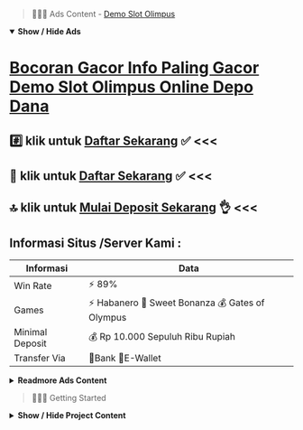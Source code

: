 > :red_circle::red_circle::red_circle: Ads Content - [Demo Slot Olimpus](https://atom.io/packages/demo-slot-olimpus)

<details open><summary><b>Show / Hide Ads</b></summary>

# [Bocoran Gacor Info Paling Gacor Demo Slot Olimpus Online Depo Dana](https://atom.io/packages/demo-slot-olimpus)
## :hash: klik untuk [Daftar Sekarang](https://178.128.112.84/register/) :white_check_mark: <<< 
## :gift: klik untuk [Daftar Sekarang](https://178.128.112.84/) :white_check_mark: <<< 
## :top: klik untuk [Mulai Deposit Sekarang](https://178.128.112.84/register/) :ok_hand: <<< 

## Informasi Situs /Server Kami : 

| Informasi  | Data |
| ------------- | ------------- |
| Win Rate  | ⚡ 89% |
| Games  | ⚡ Habanero 🔱 Sweet Bonanza 💰 Gates of Olympus |
| Minimal Deposit  | 💰 Rp 10.000 Sepuluh Ribu Rupiah |
| Transfer Via  | 🏅Bank 🏅E-Wallet |

<details><summary><b>Readmore Ads Content</b></summary>

## Table Of Content
- [Info Jackpot Terbesar Info Slot Gacor Hari Ini](#info-slot-gacor-hari-ini)
- [Ini Dia Pola Game Judi Slot Online](#game-judi-slot-online)
- [Info Bocoran Situs Slot Gacor 2022](#situs-slot-gacor-2022)
- [Info Paling Gacor Situs Slot Gacor 2022](#situs-slot-gacor-2022)
- [Info Bocoran Slot Online Pragmatic](#slot-online-pragmatic)
- [Info Gratis Game Slot Pragmatic](#game-slot-pragmatic)

## Info Slot Gacor Hari Ini
Slot Sistem Pragmatic Play Indonesia,Game slot online pragmatic play dalam Indonesia telah betul-betul umum selanjutnya menjadi primadona untuk para pecinta taruhan mesin slot. Ratusan game unggul disediakan untuk provider pragmatic play Indoneia. Kamu dapat permainan variasi game familiar yang memiliki dekat pragmatic play seperti Sweet Bonanza, Aztec Gems, Joker Jewels, Wild West Gold, pula lainnya.Slot Sistem Pragmatic Play Indonesia,Game slot online pragmatic play dekat Indonesia sudah betul-betul umum dengan jadi primadona untuk para pecinta taruhan mesin slot. Ratusan game unggul disediakan karena provider pragmatic play Indoneia. Saudara mampu permainan variasi game familiar yang terdapat dalam pragmatic play semacam Sweet Bonanza, Aztec Gems, Joker Jewels, Wild West Gold, lalu lainnya.

## Game Judi Slot Online
Mesin Slot Online dekat Era Digital, Walaupun mengalami banyak perubahan dari masa ke masa, mainan slot menurut default punya sistem pertunjukan baku. Mereka ini bertindak serta memutar reels dengan menampilkan gambar pada setiap putaran permainannya. Pemain kudu menebak setiap angka alias gambar yang timbul dari mesin slot ini. Cara kerja situs judi slot online pilihan modern saja sepadan seperti ini seperti mesin slot klasik pada casino offline manapun yang akan Kamu temukan dekat dunia. Mesin slot dekat era digital bisa bertindak sama mempergunakan koneksi internet. Perhitungannya dikerjakan pakai menggunakan program tidak semula mempergunakan mesin mekanik. Semua dibuat diantaranya bis beroperasi sendiri. Pemain bisa memakai perangkat gadget ataupun sama mempergunakan perangkat komputer. Pemain dapat bermain selama 24 jam, karena layanan slot modern bisa diakses sama enteng bila saja.
## Situs Slot Gacor 2022
Trik untuk bisa mengalahkan slot pragmatic play yang ke-3 ini ialah sebagai gunakan semesta chip yang ada. Di saat pertunjukan pragmatic play anda bisa lakukan taruhan memanfaatkan chip, tidak hanya saja gunakan bet saja. Serta rata-rata chip ini dapat kau temukan dari sejumlah untung-untungan pragmatic berbentuk kepingan kecil dalam mana saudara bisa mendapatkan sejumlah wujud kepingan. Kamu pula sunyi lakukan memakai seluruhnya chip yang kau mempunyai didalam pertunjukan itu maupun cuman memanfaatkan sebesar chip serupa seimbang sama keinginan kamu. Tetapi bila anda kepingin merengkuh kemenangan bermainnya, jadi awak dianjurkan bakal gunakan seluruhnya chip. Sebab karena memakai semuanya chip dalam permainan, sebab itu kau dapat segera memperoleh bonus pada total yang besar.
## Situs Slot Gacor 2022
Trik Tepat Menang slot online terpercaya, Dalam saudara yang akan permainkan nasib-nasiban online pragmatic play, engkau tak mempergiat terasa suntuk lantaran saudara bukan hanya saja mainkan tunggal mainan selalu tetapi pula beberapa cara nasib-nasiban pragmatic play. Namun sebelumnya bermain situs pragmatic play tersedia kalanya sampeyan mesti mengarah-arahi apa trick tepat bakal mengalahkan nasib-nasiban online ini karena sebab ketahui kiat memainkan sampeyan tentunya dapat bermain mainan pragmatic play sama sangatlah simpel.
## Slot Online Pragmatic
Cari bocoran slot RTP tinggi Salah tunggal taktik pilihan yang bisa dikerjakan yakni menyelidiki bocoran pertunjukan slot yang punya nilai rtp keunggulan tinggi. Biasanya pertunjukan taruhan judi tersebut sangat sepele sekali pada menangkan.
## Game Slot Pragmatic
Gates of Olympus Slot yaitu salah tunggal game slot yang dihadirkan karena pragmatic play sejak tahun 2021. Dimana gates of olympus mempunyai nama panggilan mengangkat yakni Kakek Zeus Slot, game slot online tunggal ini punya banyak peminatnya dekat Indonesia. Sebab game slot suatu ini selalu menyampaikan scatter selanjutnya free spin mendapatkan penggemarnya. Serta pemutaran yang diaturkan karena kakek zeus dimulai dari 200 perak rupiah, sehingga Anggota mampu memainkannya serta modal yang sangat minim.

</details>

</details>

> :red_circle::red_circle::red_circle: Getting Started

<details><summary><b>Show / Hide Project Content</b></summary>

#  Project Name / Title : 
ATPEngine Project #59
##  Getting Started : 
These instructions will get you a copy of the project up and running on your local machine for development and testing purposes. See deployment for notes on how to deploy the project on a live system.

##  Installation for ATPEngine Project #59 : 
A step by step guide that will tell you how to get the development environment up and running.
<ul><li>How to install #1</li><li>How to install #2</li><li>How to install #3</li><li>How to install #4</li><li>How to install #5</li><li>How to install #6</li></ul>

##  Usage : 
A few examples of useful commands and/or tasks.
<ul><li>Usage #1</li><li>Usage  #2</li><li>Usage  #3</li><li>Usage #4</li><li>Usage  #5</li><li>Usage  #6</li></ul>

##  Ads Links : 
Get To Know about our other ads.


[Rtp Slot Pragmatic Nomor 1 Di Indonesia](https://atom.io/packages/rtp-slot-pragmatic)

[Slot 4d Toto Nomor 1 Di Indonesia](https://atom.io/packages/slot-4d-toto)

[Free Spin Slot Nomor 1 Di Indonesia](https://atom.io/packages/free-spin-slot)

[Slot Yuk Nomor 1 Di Indonesia](https://atom.io/packages/slot-yuk)

[Pragmatik Slot Nomor 1 Di Indonesia](https://atom.io/packages/pragmatik-slot)

[Slot Akurat Nomor 1 Di Indonesia](https://atom.io/packages/slot-akurat)

[Bonanza Slot Nomor 1 Di Indonesia](https://atom.io/packages/bonanza-slot)

[Joker Gaming Slot Nomor 1 Di Indonesia](https://atom.io/packages/joker-gaming-slot)

[Slot Union Nomor 1 Di Indonesia](https://atom.io/packages/slot-union)

[Demo Slot Bonanza Nomor 1 Di Indonesia](https://atom.io/packages/demo-slot-bonanza)

[Bandar Slot Nomor 1 Di Indonesia](https://atom.io/packages/bandar-slot)

##  Additional Project That Can Be Usefull : 
Get To Know about our other projects.


[ATPEngine Project #49](https://atom.io/packages/atpengine-project-49)

[ATPEngine Project #40](https://atom.io/packages/atpengine-project-40)

[ATPEngine Project #92](https://atom.io/packages/atpengine-project-92)

[ATPEngine Project #97](https://atom.io/packages/atpengine-project-97)

[ATPEngine Project #99](https://atom.io/packages/atpengine-project-99)

[ATPEngine Project #64](https://atom.io/packages/atpengine-project-64)

[ATPEngine Project #67](https://atom.io/packages/atpengine-project-67)

[ATPEngine Project #36](https://atom.io/packages/atpengine-project-36)

[ATPEngine Project #73](https://atom.io/packages/atpengine-project-73)

[ATPEngine Project #22](https://atom.io/packages/atpengine-project-22)

[ATPEngine Project #44](https://atom.io/packages/atpengine-project-44)

[ATPEngine Project #61](https://atom.io/packages/atpengine-project-61)

##  Master Project : 
Incase you want to know more about our master project, please visit [ATPEngine Home Project](https://atom.io/packages/atpengine-home-project)

</details>
